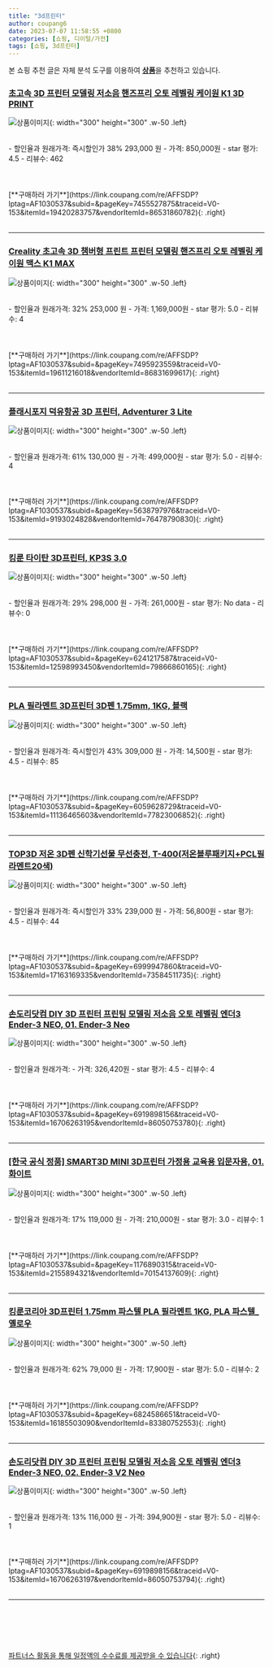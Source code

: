 ```yaml
---
title: "3d프린터"
author: coupang6
date: 2023-07-07 11:58:55 +0800
categories: [쇼핑, 디이털/가전]
tags: [쇼핑, 3d프린터]
---
```


본 쇼핑 추천 글은 자체 분석 도구를 이용하여 [**상품**](https://link.coupang.com/a/bao1ui)을 추천하고 있습니다.

### [초고속 3D 프린터 모델링 저소음 핸즈프리 오토 레벨링 케이원 K1 3D PRINT](https://link.coupang.com/re/AFFSDP?lptag=AF1030537&subid=&pageKey=7455527875&traceid=V0-153&itemId=19420283757&vendorItemId=86531860782)

![상품이미지](https://thumbnail10.coupangcdn.com/thumbnails/remote/230x230ex/image/vendor_inventory/4e60/aa694bf4b9560285d64bd5be369684d7bd042e695566c13f376f031d1b56.png){: width="300" height="300" .w-50 .left}


<br>
- 할인율과 원래가격: 즉시할인가 38%  293,000   원
- 가격: 850,000원
- star 평가: 4.5
- 리뷰수: 462
<br>
<br>
<br>
<br>
[**구매하러 가기**](https://link.coupang.com/re/AFFSDP?lptag=AF1030537&subid=&pageKey=7455527875&traceid=V0-153&itemId=19420283757&vendorItemId=86531860782){: .right}
<br>
<br>

---

### [Creality 초고속 3D 챔버형 프린트 프린터 모델링 핸즈프리 오토 레벨링 케이원 맥스 K1 MAX](https://link.coupang.com/re/AFFSDP?lptag=AF1030537&subid=&pageKey=7495923559&traceid=V0-153&itemId=19611216018&vendorItemId=86831699617)

![상품이미지](https://thumbnail7.coupangcdn.com/thumbnails/remote/230x230ex/image/vendor_inventory/b3df/806d602ae87b37894e81d9dbc827ddad6484c131737f50ce8e5ab0d48210.png){: width="300" height="300" .w-50 .left}


<br>
- 할인율과 원래가격: 32%  253,000   원
- 가격: 1,169,000원
- star 평가: 5.0
- 리뷰수: 4
<br>
<br>
<br>
<br>
[**구매하러 가기**](https://link.coupang.com/re/AFFSDP?lptag=AF1030537&subid=&pageKey=7495923559&traceid=V0-153&itemId=19611216018&vendorItemId=86831699617){: .right}
<br>
<br>

---

### [플래시포지 덕유항공 3D 프린터, Adventurer 3 Lite](https://link.coupang.com/re/AFFSDP?lptag=AF1030537&subid=&pageKey=5638797976&traceid=V0-153&itemId=9193024828&vendorItemId=76478790830)

![상품이미지](https://thumbnail10.coupangcdn.com/thumbnails/remote/230x230ex/image/retail/images/2021/06/07/19/0/34f940e1-ea3f-47aa-a82b-ab4d0aef58fa.jpg){: width="300" height="300" .w-50 .left}


<br>
- 할인율과 원래가격: 61%  130,000   원
- 가격: 499,000원
- star 평가: 5.0
- 리뷰수: 4
<br>
<br>
<br>
<br>
[**구매하러 가기**](https://link.coupang.com/re/AFFSDP?lptag=AF1030537&subid=&pageKey=5638797976&traceid=V0-153&itemId=9193024828&vendorItemId=76478790830){: .right}
<br>
<br>

---

### [킹룬 타이탄 3D프린터, KP3S 3.0](https://link.coupang.com/re/AFFSDP?lptag=AF1030537&subid=&pageKey=6241217587&traceid=V0-153&itemId=12598993450&vendorItemId=79866860165)

![상품이미지](https://thumbnail6.coupangcdn.com/thumbnails/remote/230x230ex/image/rs_quotation_api/ftyxqh8u/d732b4c58a464ee783c274849fdec657.jpg){: width="300" height="300" .w-50 .left}


<br>
- 할인율과 원래가격: 29%  298,000   원
- 가격: 261,000원
- star 평가: No data
- 리뷰수: 0
<br>
<br>
<br>
<br>
[**구매하러 가기**](https://link.coupang.com/re/AFFSDP?lptag=AF1030537&subid=&pageKey=6241217587&traceid=V0-153&itemId=12598993450&vendorItemId=79866860165){: .right}
<br>
<br>

---

### [PLA 필라멘트 3D프린터 3D펜 1.75mm, 1KG, 블랙](https://link.coupang.com/re/AFFSDP?lptag=AF1030537&subid=&pageKey=6059628729&traceid=V0-153&itemId=11136465603&vendorItemId=77823006852)

![상품이미지](https://thumbnail7.coupangcdn.com/thumbnails/remote/230x230ex/image/vendor_inventory/0d2c/79aef1ce2bfcb9d0529f5ba9a41c8d662bc5ff8cacd29c95d46b8ea7a548.jpg){: width="300" height="300" .w-50 .left}


<br>
- 할인율과 원래가격: 즉시할인가 43%  309,000   원
- 가격: 14,500원
- star 평가: 4.5
- 리뷰수: 85
<br>
<br>
<br>
<br>
[**구매하러 가기**](https://link.coupang.com/re/AFFSDP?lptag=AF1030537&subid=&pageKey=6059628729&traceid=V0-153&itemId=11136465603&vendorItemId=77823006852){: .right}
<br>
<br>

---

### [TOP3D 저온 3D펜 신학기선물 무선충전, T-400(저온블루패키지+PCL필라멘트20색)](https://link.coupang.com/re/AFFSDP?lptag=AF1030537&subid=&pageKey=6999947860&traceid=V0-153&itemId=17163169335&vendorItemId=73584511735)

![상품이미지](https://thumbnail9.coupangcdn.com/thumbnails/remote/230x230ex/image/vendor_inventory/5173/8a1df50a1cc0d66b2ecf1e5cf709e6f397082dadeb1b7db4eeed8e6c9dfd.jpg){: width="300" height="300" .w-50 .left}


<br>
- 할인율과 원래가격: 즉시할인가 33%  239,000   원
- 가격: 56,800원
- star 평가: 4.5
- 리뷰수: 44
<br>
<br>
<br>
<br>
[**구매하러 가기**](https://link.coupang.com/re/AFFSDP?lptag=AF1030537&subid=&pageKey=6999947860&traceid=V0-153&itemId=17163169335&vendorItemId=73584511735){: .right}
<br>
<br>

---

### [손도리닷컴 DIY 3D 프린터 프린팅 모델링 저소음 오토 레벨링 엔더3 Ender-3 NEO, 01. Ender-3 Neo](https://link.coupang.com/re/AFFSDP?lptag=AF1030537&subid=&pageKey=6919898156&traceid=V0-153&itemId=16706263195&vendorItemId=86050753780)

![상품이미지](https://thumbnail9.coupangcdn.com/thumbnails/remote/230x230ex/image/vendor_inventory/530a/71af999b45698062577bd43b424fb72e0d1a0302f012d57b47e6150ee98c.png){: width="300" height="300" .w-50 .left}


<br>
- 할인율과 원래가격: 
- 가격: 326,420원
- star 평가: 4.5
- 리뷰수: 4
<br>
<br>
<br>
<br>
[**구매하러 가기**](https://link.coupang.com/re/AFFSDP?lptag=AF1030537&subid=&pageKey=6919898156&traceid=V0-153&itemId=16706263195&vendorItemId=86050753780){: .right}
<br>
<br>

---

### [[한국 공식 정품] SMART3D MINI 3D프린터 가정용 교육용 입문자용, 01. 화이트](https://link.coupang.com/re/AFFSDP?lptag=AF1030537&subid=&pageKey=1176890315&traceid=V0-153&itemId=2155894321&vendorItemId=70154137609)

![상품이미지](https://thumbnail7.coupangcdn.com/thumbnails/remote/230x230ex/image/vendor_inventory/3631/9213599efad37c4ba00e8cfb61f7a3b98fc7223b255f80623a261b3c8c87.jpg){: width="300" height="300" .w-50 .left}


<br>
- 할인율과 원래가격: 17%  119,000   원
- 가격: 210,000원
- star 평가: 3.0
- 리뷰수: 1
<br>
<br>
<br>
<br>
[**구매하러 가기**](https://link.coupang.com/re/AFFSDP?lptag=AF1030537&subid=&pageKey=1176890315&traceid=V0-153&itemId=2155894321&vendorItemId=70154137609){: .right}
<br>
<br>

---

### [킹룬코리아 3D프린터 1.75mm 파스텔 PLA 필라멘트 1KG, PLA 파스텔_옐로우](https://link.coupang.com/re/AFFSDP?lptag=AF1030537&subid=&pageKey=6824586651&traceid=V0-153&itemId=16185503090&vendorItemId=83380752553)

![상품이미지](https://thumbnail8.coupangcdn.com/thumbnails/remote/230x230ex/image/vendor_inventory/be96/7d6cb3b3766d63c98304549146eb4cab016b1995a66fb0bffcc6dd19b481.jpg){: width="300" height="300" .w-50 .left}


<br>
- 할인율과 원래가격: 62%  79,000   원
- 가격: 17,900원
- star 평가: 5.0
- 리뷰수: 2
<br>
<br>
<br>
<br>
[**구매하러 가기**](https://link.coupang.com/re/AFFSDP?lptag=AF1030537&subid=&pageKey=6824586651&traceid=V0-153&itemId=16185503090&vendorItemId=83380752553){: .right}
<br>
<br>

---

### [손도리닷컴 DIY 3D 프린터 프린팅 모델링 저소음 오토 레벨링 엔더3 Ender-3 NEO, 02. Ender-3 V2 Neo](https://link.coupang.com/re/AFFSDP?lptag=AF1030537&subid=&pageKey=6919898156&traceid=V0-153&itemId=16706263197&vendorItemId=86050753794)

![상품이미지](https://thumbnail9.coupangcdn.com/thumbnails/remote/230x230ex/image/vendor_inventory/530a/71af999b45698062577bd43b424fb72e0d1a0302f012d57b47e6150ee98c.png){: width="300" height="300" .w-50 .left}


<br>
- 할인율과 원래가격: 13%  116,000   원
- 가격: 394,900원
- star 평가: 5.0
- 리뷰수: 1
<br>
<br>
<br>
<br>
[**구매하러 가기**](https://link.coupang.com/re/AFFSDP?lptag=AF1030537&subid=&pageKey=6919898156&traceid=V0-153&itemId=16706263197&vendorItemId=86050753794){: .right}
<br>
<br>

---
<br><br><br><br><br> [파트너스 활동을 통해 일정액의 수수료를 제공받을 수 있습니다](https://link.coupang.com/a/bao1ui){: .right}